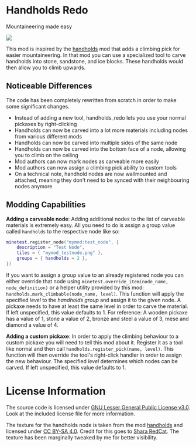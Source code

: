# Handholds Redo
Mountaineering made easy

![](https://raw.githubusercontent.com/t-affeldt/handholds_redo/master/screenshot.png)

This mod is inspired by the [handholds](https://forum.minetest.net/viewtopic.php?t=17069) mod that adds a climbing pick for easier mountaineering.
In that mod you can use a specialized tool to carve handholds into stone, sandstone, and ice blocks. These handholds would then allow you to climb upwards.

## Noticeable Differences
The code has been completely rewritten from scratch in order to make some significant changes.
- Instead of adding a new tool, handholds_redo lets you use your normal pickaxes by right-clicking
- Handholds can now be carved into a lot more materials including nodes from various different mods
- Handholds can now be carved into multiple sides of the same node
- Handholds can now be carved into the bottom face of a node, allowing you to climb on the ceiling
- Mod authors can now mark nodes as carveable more easily
- Mod authors can now assign a climbing pick ability to custom tools
- On a technical note, handhold nodes are now wallmounted and attached, meaning they don't need to be synced with their neighbouring nodes anymore

## Modding Capabilities
__Adding a carveable node__:
Adding additional nodes to the list of carveable materials is extremely easy.
All you need to do is assign a group value called ``handholds`` to the respective node like so:

```lua
minetest.register_node("mymod:test_node", {
	description = "Test Node",
	tiles = { "mymod_testnode.png" },
	groups = { handholds = 2 },
})
```

If you want to assign a group value to an already registered node you can either override that node
using ``minetest.override_item(node_name, node_definition)`` or a helper utility provided by this mod: ``handholds.mark_climbable(node_name, level)``.
This function will apply the specified *level* to the *handholds group* and assign it to the given node.
A pickaxe needs to have at least the same level in order to carve the material.
If left unspecified, this value defaults to 1.
For reference: A wooden pickaxe has a value of 1, stone a value of 2, bronze and steel a value of 3, mese and diamond a value of 4.

__Adding a custom pickaxe__: In order to apply the climbing behaviour to a custom pickaxe you will need to tell this mod about it. Register it as a tool like normal and then call ``handholds.register_pick(name, level)``. This function will then override the tool's right-click handler in order to assign the new behaviour. The specified *level* determines which nodes can be carved. If left unspecified, this value defaults to 1.


# License Information
The source code is licensed under [GNU Lesser General Public License v3.0](https://github.com/t-affeldt/handholds_redo/blob/master/LICENSE.md). Look at the included license file for more information.

The texture for the handholds node is taken from the mod [handholds](https://github.com/Ezhh/handholds) and licensed under [CC BY-SA 4.0](https://creativecommons.org/licenses/by-sa/4.0/). Credit for this goes to [Shara RedCat](https://forum.minetest.net/memberlist.php?mode=viewprofile&u=19807). The texture has been marginally tweaked by me for better visibility.
